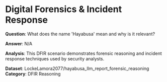 # Digital Forensics & Incident Response

**Question**: What does the name 'Hayabusa' mean and why is it relevant?

**Answer**: N/A

**Analysis**: This DFIR scenario demonstrates forensic reasoning and incident response techniques used by security analysts.

**Dataset**: LockeLamora2077/hayabusa_llm_report_forensic_reasoning
**Category**: DFIR Reasoning
